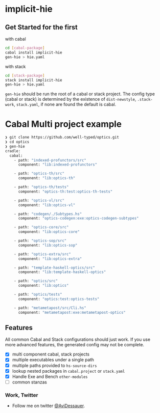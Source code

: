 # implicit-hie

## Get Started for the first
with cabal
```bash
cd [cabal-package]
cabal install implicit-hie
gen-hie > hie.yaml
```

with stack
```bash
cd [stack-package]
stack install implicit-hie
gen-hie > hie.yaml
```

`gen-hie` should be run the root of a cabal or stack project.
The config type (cabal or stack) is determined by the existence of
`dist-newstyle`, `.stack-work`, `stack.yaml`, if none are found the default is cabal.

# Cabal Multi project example
```bash
❯ git clone https://github.com/well-typed/optics.git
❯ cd optics
❯ gen-hie
cradle:
  cabal:
    - path: "indexed-profunctors/src"
      component: "lib:indexed-profunctors"

    - path: "optics-th/src"
      component: "lib:optics-th"

    - path: "optics-th/tests"
      component: "optics-th:test:optics-th-tests"

    - path: "optics-vl/src"
      component: "lib:optics-vl"

    - path: "codegen/./Subtypes.hs"
      component: "optics-codegen:exe:optics-codegen-subtypes"

    - path: "optics-core/src"
      component: "lib:optics-core"

    - path: "optics-sop/src"
      component: "lib:optics-sop"

    - path: "optics-extra/src"
      component: "lib:optics-extra"

    - path: "template-haskell-optics/src"
      component: "lib:template-haskell-optics"

    - path: "optics/src"
      component: "lib:optics"

    - path: "optics/tests"
      component: "optics:test:optics-tests"

    - path: "metametapost/src/Cli.hs"
      component: "metametapost:exe:metametapost-optics"

```

## Features

All common Cabal and Stack configurations should just work.
If you use more advanced features, the generated config may not be complete.

- [x] multi component cabal, stack projects
- [x] multiple executables under a single path
- [x] multiple paths provided to `hs-source-dirs`
- [x] lookup nested packages in `cabal.project` or `stack.yaml`
- [x] Handle Exe and Bench `other-modules`
- [ ] common stanzas

### Work, Twitter
- Follow me on twitter [@AviDessauer](https://twitter.com/AviDessauer).
